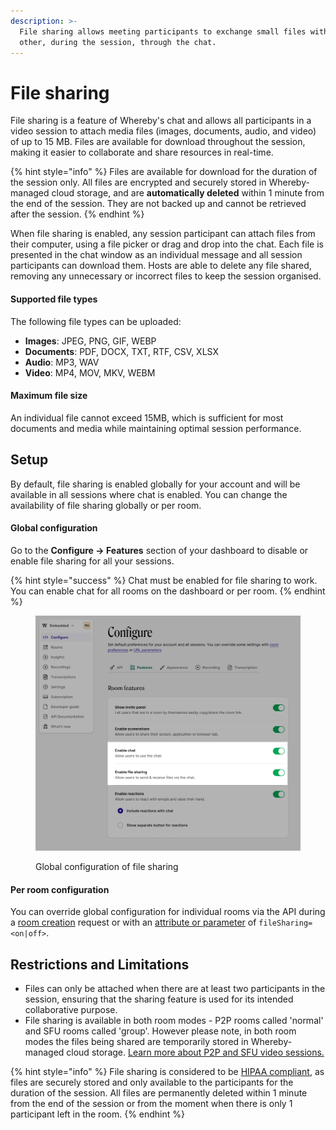 ```yaml
---
description: >-
  File sharing allows meeting participants to exchange small files with each
  other, during the session, through the chat.
---
```


# File sharing

File sharing is a feature of Whereby's chat and allows all participants in a video session to attach media files (images, documents, audio, and video) of up to 15 MB. Files are available for download throughout the session, making it easier to collaborate and share resources in real-time.

{% hint style="info" %}
Files are available for download for the duration of the session only. All files are encrypted and securely stored in Whereby-managed cloud storage, and are **automatically deleted** within 1 minute from the end of the session. They are not backed up and cannot be retrieved after the session.
{% endhint %}

When file sharing is enabled, any session participant can attach files from their computer, using a file picker or drag and drop into the chat. Each file is presented in the chat window as an individual message and all session participants can download them. Hosts are able to delete any file shared, removing any unnecessary or incorrect files to keep the session organised.

#### Supported file types

The following file types can be uploaded:

* **Images**: JPEG, PNG, GIF, WEBP
* **Documents**: PDF, DOCX, TXT, RTF, CSV, XLSX
* **Audio**: MP3, WAV
* **Video**: MP4, MOV, MKV, WEBM

#### Maximum file size

An individual file cannot exceed 15MB, which is sufficient for most documents and media while maintaining optimal session performance.

## Setup

By default, file sharing is enabled globally for your account and will be available in all sessions where chat is enabled. You can change the availability of file sharing globally or per room.

#### Global configuration

Go to the **Configure → Features** section of your dashboard to disable or enable file sharing for all your sessions.&#x20;

{% hint style="success" %}
Chat must be enabled for file sharing to work. You can enable chat for all rooms on the dashboard or per room.
{% endhint %}

<figure><img src="../../.gitbook/assets/filesharingconfig.png" alt=""><figcaption><p>Global configuration of file sharing </p></figcaption></figure>

#### Per room configuration

You can override global configuration for individual rooms via the API during a [room creation](../../reference/whereby-rest-api-reference/#create-meeting) request or with an [attribute or parameter](using-url-parameters.md) of `fileSharing=<on|off>`.

## Restrictions and Limitations

* Files can only be attached when there are at least two participants in the session, ensuring that the sharing feature is used for its intended collaborative purpose.
* File sharing is available in both room modes - P2P rooms called 'normal' and SFU rooms called 'group'. However please note, in both room modes the files being shared are temporarily stored in Whereby-managed cloud storage. [Learn more about P2P and SFU video sessions.](https://whereby.com/blog/p2p-vs-sfu-video-calls-which-is-best/)

{% hint style="info" %}
File sharing is considered to be [HIPAA compliant](../faq-and-troubleshooting/hipaa-compliant-setup.md), as files are securely stored and only available to the participants for the duration of the session. All files are permanently deleted within 1 minute from the end of the session or from the moment when there is only 1 participant left in the room.&#x20;
{% endhint %}
